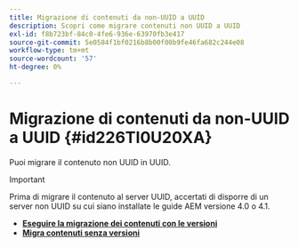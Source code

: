 ```yaml
---
title: Migrazione di contenuti da non-UUID a UUID
description: Scopri come migrare contenuti non UUID a UUID
exl-id: f8b723bf-84c0-4fe6-936e-63970fb3e417
source-git-commit: 5e0584f1bf0216b8b00f00b9fe46fa682c244e08
workflow-type: tm+mt
source-wordcount: '57'
ht-degree: 0%

---
```


# Migrazione di contenuti da non-UUID a UUID {#id226TI0U20XA}


Puoi migrare il contenuto non UUID in UUID.

>[!IMPORTANT]
>
> Prima di migrare il contenuto al server UUID, accertati di disporre di un server non UUID su cui siano installate le guide AEM versione 4.0 o 4.1.



* [**Eseguire la migrazione dei contenuti con le versioni**](./migrate-non-uuid-uuid-with-versions.md)
* [**Migra contenuti senza versioni**](./migrate-non-uuid-uuid-without-versions.md)
